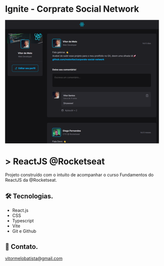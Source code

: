 # Ignite - Corprate Social Network
![preview](./preview.png)


# > ReactJS @Rocketseat

Projeto construído com o intuito de acompanhar o curso Fundamentos do ReactJS da @Rocketseat.

## 🛠️ Tecnologias.

- React.js
- CSS 
- Typescript
- Vite
- Git e Github

## 💜 Contato.

vitormelobatista@gmail.com  